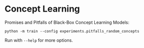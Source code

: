 # Concept Learning

Promises and Pitfalls of Black-Box Concept Learning Models:

    python -m train --config experiments.pitfalls_random_concepts

Run with `--help` for more options.
